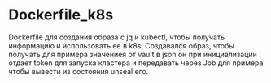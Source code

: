 
# Dockerfile_k8s
Dockerfile для создания образа с jq и kubectl, чтобы получать информацию и использовать ее в k8s. Создавался образ, чтобы получать для примера значениея от vault в json он при инициализации отдает token для запуска кластера и передавать через Job для примера чтобы вывести из состояния unseal его.
